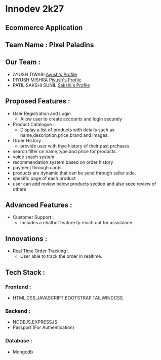 # Innodev 2k27
## Ecommerce Application
## Team Name : Pixel Paladins
## Our Team :
- AYUSH TIWARI [Ayush's Profile](https://github.com/Ayush5071/)
- PIYUSH MISHRA [Piyush's Profile](https://github.com/PiyushM12/)
- PATIL SAKSHI SUNIL [Sakshi's Profile](https://github.com/Night-O/)
## Proposed Features : 
- User Registration and Login
  - Allow user to create accounts and login securely
- Product Catalogue :
  - Display a list of products with details such as name,description,price,brand and images.
- Order History :
  - provide user with thye history of their past prchases.
- search filter on name,type and price for products.
- voice seach system
- recommendation system based on order history
- payment through cards.
- products are dynamic that can be send through seller side.
- specific page of each product
- user can add review below products section and also seee review of others 
## Advanced Features : 
- Customer Support :
  -  Includes a chatbot feature tp reach out for assistance.
## Innovations :
- Real Time Order Tracking :
  - User able to track the order in realtime.
## Tech Stack :
### Frontend : 
 - HTML,CSS,JAVASCRIPT,BOOTSTRAP,TAILWINDCSS
### Backend :
 - NODEJS,EXPRESSJS
 - Passport (For Authentication)
### Database :
 - Mongodb

